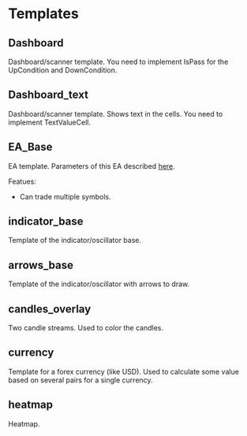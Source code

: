 # Templates

## Dashboard

Dashboard/scanner template. You need to implement IsPass for the UpCondition and DownCondition.

## Dashboard_text

Dashboard/scanner template. Shows text in the cells. You need to implement TextValueCell.

## EA_Base

EA template. Parameters of this EA described [here](https://github.com/sibvic/mq4-templates/wiki/EA_Base-template-parameters).

Featues:
- Can trade multiple symbols.

## indicator_base

Template of the indicator/oscillator base.

## arrows_base

Template of the indicator/oscillator with arrows to draw.

## candles_overlay

Two candle streams. Used to color the candles.

## currency

Template for a forex currency (like USD). Used to calculate some value based on several pairs for a single currency.

## heatmap

Heatmap.